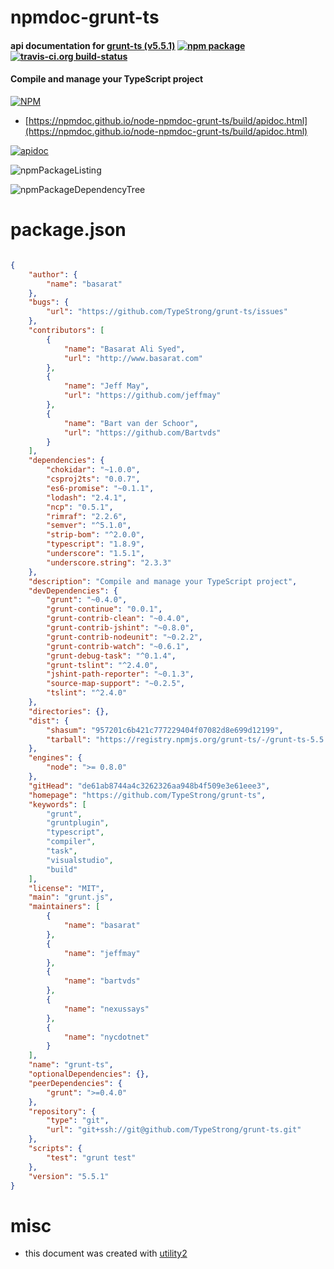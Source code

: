 # npmdoc-grunt-ts

#### api documentation for  [grunt-ts (v5.5.1)](https://github.com/TypeStrong/grunt-ts)  [![npm package](https://img.shields.io/npm/v/npmdoc-grunt-ts.svg?style=flat-square)](https://www.npmjs.org/package/npmdoc-grunt-ts) [![travis-ci.org build-status](https://api.travis-ci.org/npmdoc/node-npmdoc-grunt-ts.svg)](https://travis-ci.org/npmdoc/node-npmdoc-grunt-ts)

#### Compile and manage your TypeScript project

[![NPM](https://nodei.co/npm/grunt-ts.png?downloads=true&downloadRank=true&stars=true)](https://www.npmjs.com/package/grunt-ts)

- [https://npmdoc.github.io/node-npmdoc-grunt-ts/build/apidoc.html](https://npmdoc.github.io/node-npmdoc-grunt-ts/build/apidoc.html)

[![apidoc](https://npmdoc.github.io/node-npmdoc-grunt-ts/build/screenCapture.buildCi.browser.%252Ftmp%252Fbuild%252Fapidoc.html.png)](https://npmdoc.github.io/node-npmdoc-grunt-ts/build/apidoc.html)

![npmPackageListing](https://npmdoc.github.io/node-npmdoc-grunt-ts/build/screenCapture.npmPackageListing.svg)

![npmPackageDependencyTree](https://npmdoc.github.io/node-npmdoc-grunt-ts/build/screenCapture.npmPackageDependencyTree.svg)



# package.json

```json

{
    "author": {
        "name": "basarat"
    },
    "bugs": {
        "url": "https://github.com/TypeStrong/grunt-ts/issues"
    },
    "contributors": [
        {
            "name": "Basarat Ali Syed",
            "url": "http://www.basarat.com"
        },
        {
            "name": "Jeff May",
            "url": "https://github.com/jeffmay"
        },
        {
            "name": "Bart van der Schoor",
            "url": "https://github.com/Bartvds"
        }
    ],
    "dependencies": {
        "chokidar": "~1.0.0",
        "csproj2ts": "0.0.7",
        "es6-promise": "~0.1.1",
        "lodash": "2.4.1",
        "ncp": "0.5.1",
        "rimraf": "2.2.6",
        "semver": "^5.1.0",
        "strip-bom": "^2.0.0",
        "typescript": "1.8.9",
        "underscore": "1.5.1",
        "underscore.string": "2.3.3"
    },
    "description": "Compile and manage your TypeScript project",
    "devDependencies": {
        "grunt": "~0.4.0",
        "grunt-continue": "0.0.1",
        "grunt-contrib-clean": "~0.4.0",
        "grunt-contrib-jshint": "~0.8.0",
        "grunt-contrib-nodeunit": "~0.2.2",
        "grunt-contrib-watch": "~0.6.1",
        "grunt-debug-task": "^0.1.4",
        "grunt-tslint": "^2.4.0",
        "jshint-path-reporter": "~0.1.3",
        "source-map-support": "~0.2.5",
        "tslint": "^2.4.0"
    },
    "directories": {},
    "dist": {
        "shasum": "957201c6b421c777229404f07082d8e699d12199",
        "tarball": "https://registry.npmjs.org/grunt-ts/-/grunt-ts-5.5.1.tgz"
    },
    "engines": {
        "node": ">= 0.8.0"
    },
    "gitHead": "de61ab8744a4c3262326aa948b4f509e3e61eee3",
    "homepage": "https://github.com/TypeStrong/grunt-ts",
    "keywords": [
        "grunt",
        "gruntplugin",
        "typescript",
        "compiler",
        "task",
        "visualstudio",
        "build"
    ],
    "license": "MIT",
    "main": "grunt.js",
    "maintainers": [
        {
            "name": "basarat"
        },
        {
            "name": "jeffmay"
        },
        {
            "name": "bartvds"
        },
        {
            "name": "nexussays"
        },
        {
            "name": "nycdotnet"
        }
    ],
    "name": "grunt-ts",
    "optionalDependencies": {},
    "peerDependencies": {
        "grunt": ">=0.4.0"
    },
    "repository": {
        "type": "git",
        "url": "git+ssh://git@github.com/TypeStrong/grunt-ts.git"
    },
    "scripts": {
        "test": "grunt test"
    },
    "version": "5.5.1"
}
```



# misc
- this document was created with [utility2](https://github.com/kaizhu256/node-utility2)
